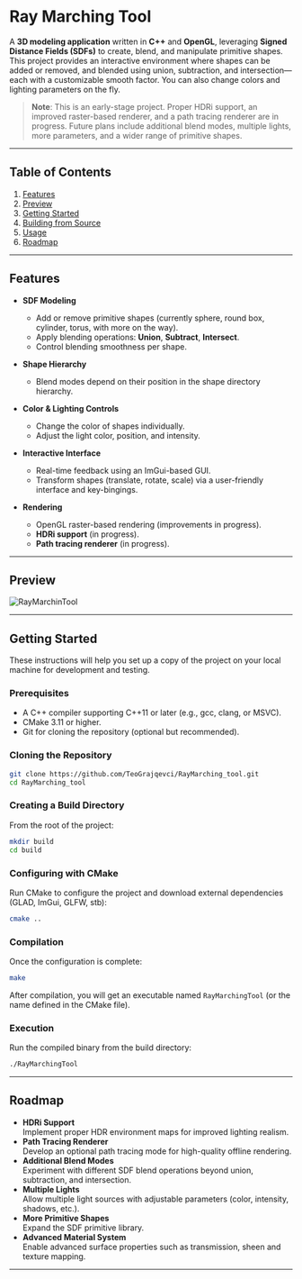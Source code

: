 

# Ray Marching Tool

A **3D modeling application** written in **C++** and **OpenGL**, leveraging **Signed Distance Fields (SDFs)** to create, blend, and manipulate primitive shapes. This project provides an interactive environment where shapes can be added or removed, and blended using union, subtraction, and intersection—each with a customizable smooth factor. You can also change colors and lighting parameters on the fly.

> **Note**: This is an early-stage project. Proper HDRi support, an improved raster-based renderer, and a path tracing renderer are in progress. Future plans include additional blend modes, multiple lights, more parameters, and a wider range of primitive shapes.

---

## Table of Contents

1. [Features](#features)
2. [Preview](#preview)
3. [Getting Started](#getting-started)  
4. [Building from Source](#building-from-source)  
5. [Usage](#usage)  
6. [Roadmap](#roadmap)  

---

## Features

- **SDF Modeling**  
  - Add or remove primitive shapes (currently sphere, round box, cylinder, torus, with more on the way).
  - Apply blending operations: **Union**, **Subtract**, **Intersect**.
  - Control blending smoothness per shape.

- **Shape Hierarchy**  
  - Blend modes depend on their position in the shape directory hierarchy.

- **Color & Lighting Controls**  
  - Change the color of shapes individually.
  - Adjust the light color, position, and intensity.

- **Interactive Interface**  
  - Real-time feedback using an ImGui-based GUI.
  - Transform shapes (translate, rotate, scale) via a user-friendly interface and key-bingings.

- **Rendering**  
  - OpenGL raster-based rendering (improvements in progress).
  - **HDRi support** (in progress).
  - **Path tracing renderer** (in progress).

---

## Preview

![RayMarchinTool](https://github.com/user-attachments/assets/a2c211f0-e0d0-4584-a530-af325847e369)

---

## Getting Started

These instructions will help you set up a copy of the project on your local machine for development and testing.

### Prerequisites
- A C++ compiler supporting C++11 or later (e.g., gcc, clang, or MSVC).
- CMake 3.11 or higher.
- Git for cloning the repository (optional but recommended).

### Cloning the Repository
```bash
git clone https://github.com/TeoGrajqevci/RayMarching_tool.git
cd RayMarching_tool
```

### Creating a Build Directory
From the root of the project:
```bash
mkdir build
cd build
```

### Configuring with CMake
Run CMake to configure the project and download external dependencies (GLAD, ImGui, GLFW, stb):
```bash
cmake ..
```

### Compilation
Once the configuration is complete:
```bash
make
```

After compilation, you will get an executable named `RayMarchingTool` (or the name defined in the CMake file).

### Execution
Run the compiled binary from the build directory:
```bash
./RayMarchingTool
```

---

## Roadmap

- **HDRi Support**  
  Implement proper HDR environment maps for improved lighting realism.
- **Path Tracing Renderer**  
  Develop an optional path tracing mode for high-quality offline rendering.
- **Additional Blend Modes**  
  Experiment with different SDF blend operations beyond union, subtraction, and intersection.
- **Multiple Lights**  
  Allow multiple light sources with adjustable parameters (color, intensity, shadows, etc.).
- **More Primitive Shapes**  
  Expand the SDF primitive library.
- **Advanced Material System**  
  Enable advanced surface properties such as transmission, sheen and texture mapping.

---
